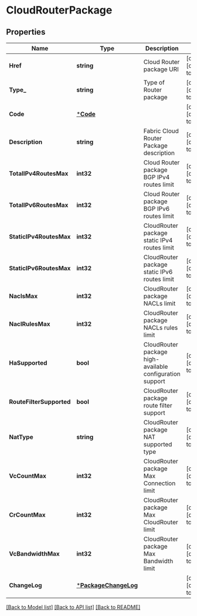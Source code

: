 # CloudRouterPackage

## Properties
Name | Type | Description | Notes
------------ | ------------- | ------------- | -------------
**Href** | **string** | Cloud Router package URI | [optional] [default to null]
**Type_** | **string** | Type of Router package | [optional] [default to null]
**Code** | [***Code**](code.md) |  | [optional] [default to null]
**Description** | **string** | Fabric Cloud Router Package description | [optional] [default to null]
**TotalIPv4RoutesMax** | **int32** | Cloud Router package BGP IPv4 routes limit | [optional] [default to null]
**TotalIPv6RoutesMax** | **int32** | Cloud Router package BGP IPv6 routes limit | [optional] [default to null]
**StaticIPv4RoutesMax** | **int32** | CloudRouter package static IPv4 routes limit | [optional] [default to null]
**StaticIPv6RoutesMax** | **int32** | CloudRouter package static IPv6 routes limit | [optional] [default to null]
**NaclsMax** | **int32** | CloudRouter package NACLs limit | [optional] [default to null]
**NaclRulesMax** | **int32** | CloudRouter package NACLs rules limit | [optional] [default to null]
**HaSupported** | **bool** | CloudRouter package high-available configuration support | [optional] [default to null]
**RouteFilterSupported** | **bool** | CloudRouter package route filter support | [optional] [default to null]
**NatType** | **string** | CloudRouter package NAT supported type | [optional] [default to null]
**VcCountMax** | **int32** | CloudRouter package Max Connection limit | [optional] [default to null]
**CrCountMax** | **int32** | CloudRouter package Max CloudRouter limit | [optional] [default to null]
**VcBandwidthMax** | **int32** | CloudRouter package Max Bandwidth limit | [optional] [default to null]
**ChangeLog** | [***PackageChangeLog**](PackageChangeLog.md) |  | [optional] [default to null]

[[Back to Model list]](../README.md#documentation-for-models) [[Back to API list]](../README.md#documentation-for-api-endpoints) [[Back to README]](../README.md)

